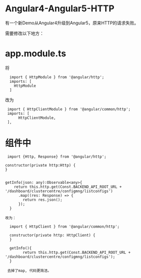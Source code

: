 # Angular4-Angular5-HTTP

有一个新Demo从Angular4升级到Angular5，原来HTTP的请求失败。

需要修改以下地方：

# app.module.ts

将

      import { HttpModule } from '@angular/http';
      imports: [
        HttpModule
      ]
      
改为
    
     import { HttpClientModule } from '@angular/common/http';
     imports: [
          HttpClientModule,
     ],

# 组件中

     import {Http, Response} from '@angular/http';
     
    constructor(private http:Http) {
    }
     
    
    getInfo(json: any):Observable<any>{
        return this.http.get(Const.BACKEND_API_ROOT_URL + '/dashboard/clustercentre/configmng/listconfigs')
          .map((res: Response) => {
            return res.json();
          });
      }
    
    改为：
    
      import { HttpClient } from '@angular/common/http';
     
      constructor(private http: HttpClient) {
      }
      
      getInfo(){
            return this.http.get(Const.BACKEND_API_ROOT_URL + '/dashboard/clustercentre/configmng/listconfigs');
      }
    
     去掉了map, 代码更简洁。
